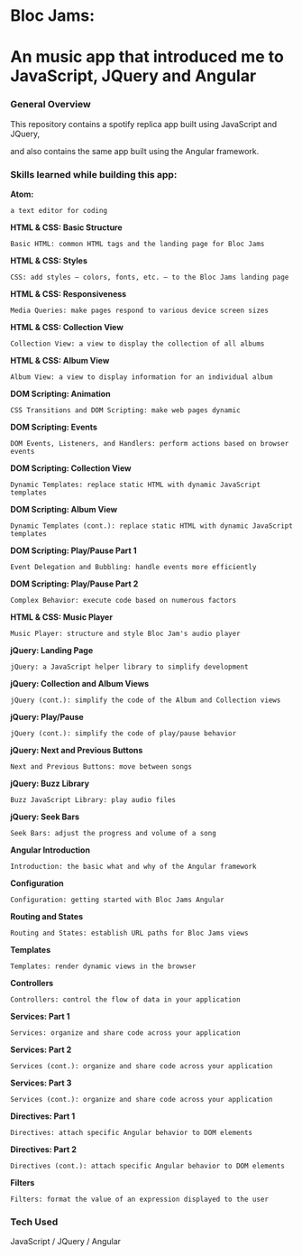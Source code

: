 # Bloc Jams:
# An music app that introduced me to JavaScript, JQuery and Angular

### General Overview

  This repository contains a spotify replica app built using JavaScript and JQuery,

  and also contains the same app built using the Angular framework.


### Skills learned while building this app:

**Atom:**

    a text editor for coding


**HTML & CSS: Basic Structure**

    Basic HTML: common HTML tags and the landing page for Bloc Jams


**HTML & CSS: Styles**

    CSS: add styles – colors, fonts, etc. – to the Bloc Jams landing page


**HTML & CSS: Responsiveness**

    Media Queries: make pages respond to various device screen sizes


**HTML & CSS: Collection View**

    Collection View: a view to display the collection of all albums


**HTML & CSS: Album View**

    Album View: a view to display information for an individual album


**DOM Scripting: Animation**

    CSS Transitions and DOM Scripting: make web pages dynamic


**DOM Scripting: Events**

    DOM Events, Listeners, and Handlers: perform actions based on browser events


**DOM Scripting: Collection View**

    Dynamic Templates: replace static HTML with dynamic JavaScript templates


**DOM Scripting: Album View**

    Dynamic Templates (cont.): replace static HTML with dynamic JavaScript templates


**DOM Scripting: Play/Pause Part 1**

    Event Delegation and Bubbling: handle events more efficiently


**DOM Scripting: Play/Pause Part 2**

    Complex Behavior: execute code based on numerous factors


**HTML & CSS: Music Player**

    Music Player: structure and style Bloc Jam's audio player


**jQuery: Landing Page**

    jQuery: a JavaScript helper library to simplify development


**jQuery: Collection and Album Views**

    jQuery (cont.): simplify the code of the Album and Collection views


**jQuery: Play/Pause**

    jQuery (cont.): simplify the code of play/pause behavior


**jQuery: Next and Previous Buttons**

    Next and Previous Buttons: move between songs


**jQuery: Buzz Library**

    Buzz JavaScript Library: play audio files


**jQuery: Seek Bars**

    Seek Bars: adjust the progress and volume of a song


**Angular Introduction**

    Introduction: the basic what and why of the Angular framework


**Configuration**

    Configuration: getting started with Bloc Jams Angular


**Routing and States**

    Routing and States: establish URL paths for Bloc Jams views


**Templates**

    Templates: render dynamic views in the browser


**Controllers**

    Controllers: control the flow of data in your application


**Services: Part 1**

    Services: organize and share code across your application


**Services: Part 2**

    Services (cont.): organize and share code across your application


**Services: Part 3**

    Services (cont.): organize and share code across your application


**Directives: Part 1**

    Directives: attach specific Angular behavior to DOM elements


**Directives: Part 2**

    Directives (cont.): attach specific Angular behavior to DOM elements


**Filters**

    Filters: format the value of an expression displayed to the user


### Tech Used

   JavaScript /
   JQuery /
   Angular
